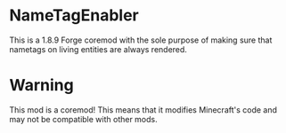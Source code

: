 # NameTagEnabler
This is a 1.8.9 Forge coremod with the sole purpose of making sure that nametags on living entities are always rendered.

# Warning
This mod is a coremod! This means that it modifies Minecraft's code and may not be compatible with other mods.
